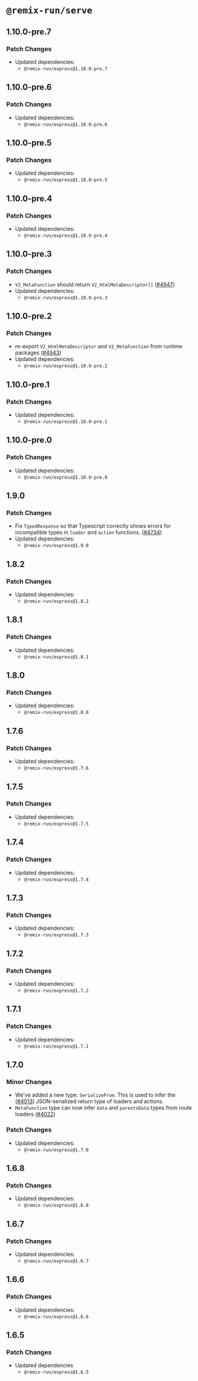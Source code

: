 # `@remix-run/serve`

## 1.10.0-pre.7

### Patch Changes

- Updated dependencies:
  - `@remix-run/express@1.10.0-pre.7`

## 1.10.0-pre.6

### Patch Changes

- Updated dependencies:
  - `@remix-run/express@1.10.0-pre.6`

## 1.10.0-pre.5

### Patch Changes

- Updated dependencies:
  - `@remix-run/express@1.10.0-pre.5`

## 1.10.0-pre.4

### Patch Changes

- Updated dependencies:
  - `@remix-run/express@1.10.0-pre.4`

## 1.10.0-pre.3

### Patch Changes

- `V2_MetaFunction` should return `V2_HtmlMetaDescriptor[]` ([#4947](https://github.com/remix-run/remix/pull/4947))
- Updated dependencies:
  - `@remix-run/express@1.10.0-pre.3`

## 1.10.0-pre.2

### Patch Changes

- re-export `V2_HtmlMetaDescriptor` and `V2_MetaFunction` from runtime packages ([#4943](https://github.com/remix-run/remix/pull/4943))
- Updated dependencies:
  - `@remix-run/express@1.10.0-pre.2`

## 1.10.0-pre.1

### Patch Changes

- Updated dependencies:
  - `@remix-run/express@1.10.0-pre.1`

## 1.10.0-pre.0

### Patch Changes

- Updated dependencies:
  - `@remix-run/express@1.10.0-pre.0`

## 1.9.0

### Patch Changes

- Fix `TypedResponse` so that Typescript correctly shows errors for incompatible types in `loader` and `action` functions. ([#4734](https://github.com/remix-run/remix/pull/4734))
- Updated dependencies:
  - `@remix-run/express@1.9.0`

## 1.8.2

### Patch Changes

- Updated dependencies:
  - `@remix-run/express@1.8.2`

## 1.8.1

### Patch Changes

- Updated dependencies:
  - `@remix-run/express@1.8.1`

## 1.8.0

### Patch Changes

- Updated dependencies:
  - `@remix-run/express@1.8.0`

## 1.7.6

### Patch Changes

- Updated dependencies:
  - `@remix-run/express@1.7.6`

## 1.7.5

### Patch Changes

- Updated dependencies:
  - `@remix-run/express@1.7.5`

## 1.7.4

### Patch Changes

- Updated dependencies:
  - `@remix-run/express@1.7.4`

## 1.7.3

### Patch Changes

- Updated dependencies:
  - `@remix-run/express@1.7.3`

## 1.7.2

### Patch Changes

- Updated dependencies:
  - `@remix-run/express@1.7.2`

## 1.7.1

### Patch Changes

- Updated dependencies:
  - `@remix-run/express@1.7.1`

## 1.7.0

### Minor Changes

- We've added a new type: `SerializeFrom`. This is used to infer the ([#4013](https://github.com/remix-run/remix/pull/4013))
  JSON-serialized return type of loaders and actions.
- `MetaFunction` type can now infer `data` and `parentsData` types from route loaders ([#4022](https://github.com/remix-run/remix/pull/4022))

### Patch Changes

- Updated dependencies:
  - `@remix-run/express@1.7.0`

## 1.6.8

### Patch Changes

- Updated dependencies:
  - `@remix-run/express@1.6.8`

## 1.6.7

### Patch Changes

- Updated dependencies:
  - `@remix-run/express@1.6.7`

## 1.6.6

### Patch Changes

- Updated dependencies:
  - `@remix-run/express@1.6.6`

## 1.6.5

### Patch Changes

- Updated dependencies
  - `@remix-run/express@1.6.5`
